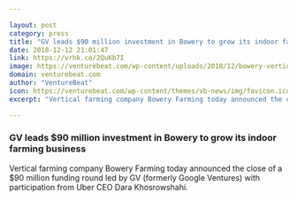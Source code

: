 ```yaml
---

layout: post
category: press
title: "GV leads $90 million investment in Bowery to grow its indoor farming business"
date: 2018-12-12 21:01:47
link: https://vrhk.co/2QuKb7I
image: https://venturebeat.com/wp-content/uploads/2018/12/bowery-vertical-farming.jpg?w=800
domain: venturebeat.com
author: "VentureBeat"
icon: https://venturebeat.com/wp-content/themes/vb-news/img/favicon.ico
excerpt: "Vertical farming company Bowery Farming today announced the close of a $90 million funding round led by GV (formerly Google Ventures) with participation from Uber CEO Dara Khosrowshahi."

---
```


### GV leads $90 million investment in Bowery to grow its indoor farming business

Vertical farming company Bowery Farming today announced the close of a $90 million funding round led by GV (formerly Google Ventures) with participation from Uber CEO Dara Khosrowshahi.